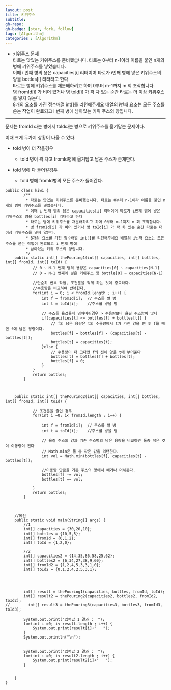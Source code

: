 ```yaml
---
layout: post
title: 키위주스
subtitle: 
gh-repo: 
gh-badge: [star, fork, follow]
tags: [Algorithm]
categories : [Algorithm]
--- 
```


* 키위주스 문제  
    타로는 맛있는 키위주스를 준비했습니다. 타로는 0부터 n-1이라 이름을 붙인 n개의 병에 키위주스를 넣었습니다.  
    이때 i 번째 병의 용은 capacities[i] 리터이며 타로가 i번째 병에 넣은 키위주스의 양을 bottles[i] 리터라고 한다  
    타로는 병에 키위주스를 재분배하려고 하며 0부터 m-1까지 m 회 조작합니다.  
    병 fromId[i] 가 비어 있거나 병 toId[i] 가 꽉 차 있는 순간 타로는 더 이상 키위주스를 넣지 않는다.  
    8개의 요소를 가진 정수배열 int[]를 리턴해주세요 배열의 i번째 요소는 모든 주스를 쏟는 작업이 완료되고 i 번째 병에 남아있는 키위 주스의 양입니다.  

---

문제는 fromId 라는 병에서 toId라는 병으로 키위주스를 옮겨담는 문제이다.

이때 크게 두가지 상황이 나올 수 있다.

* toId 병이 더 작을경우 
    - toId 병이 꽉 차고 fromId병에 옮겨담고 남은 주스가 존재한다.

* toId 병에 다 들어갈경우
    - toId 병에 fromId병의 모든 주스가 들어간다.

~~~
public class kiwi {
        /**
         * 타로는 맛있는 키위주스를 준비했습니다. 타로는 0부터 n-1이라 이름을 붙인 n개의 병에 키위주스를 넣었습니다.
         * 이때 i 번째 병의 용은 capacities[i] 리터이며 타로가 i번째 병에 넣은 키위주스의 양을 bottles[i] 리터라고 한다
         * 타로는 병에 키위주스를 재분배하려고 하며 0부터 m-1까지 m 회 조작합니다.
         * 병 fromId[i] 가 비어 있거나 병 toId[i] 가 꽉 차 있는 순간 타로는 더 이상 키위주스를 넣지 않는다.
         * 8개의 요소를 가진 정수배열 int[]를 리턴해주세요 배열의 i번째 요소는 모든 주스를 쏟는 작업이 완료되고 i 번째 병에
         * 남아있는 키위 주스의 양입니다.
         */
    public static int[] thePouring1(int[] capacities, int[] bottles, int[] fromId, int[] toId) {
            // 0 ~ N-1 번째 병의 용량은 capacities[0] ~ capacities[N-1]
            // 0 ~ N-1 번째에 넣은 키위주스 양 bottle[0] ~ capacities[N-1]

            //단순히 반복 작업, 조건문을 적게 하는 것이 중요하다.
            //수용량을 비교하여 반복한다.
            for(int i = 0; i < fromId.length ; i++) {
                int f = fromId[i];  // 주스를 뺄 병
                int t = toId[i];    //주스를 넣을 병

                // 주스를 옮겼을때 넘쳐버린경우 > 수용량보다 옮길 주스양이 많다
                if(capacities[t] <= bottles[f] + bottles[t]) {
                    // f의 남은 용량은 t의 수용량에서 t가 가진 양을 뺀 후 f를 빼면 f에 남은 용량이다.
                    bottles[f] = bottles[f] - (capacities[t] - bottles[t]);
                    bottles[t] = capacities[t];
                }else {
                    // 수용량이 더 크다면 f의 전체 양을 t에 부어준다
                    bottles[t] = bottles[f] + bottles[t];
                    bottles[f] = 0;
                }
            }
            return bottles;
        }



    public static int[] thePouring2(int[] capacities, int[] bottles, int[] fromId, int[] toId) {

            // 조건문을 줄인 경우
            for(int i =0; i< fromId.length ; i++) {

                int f = fromId[i];  // 주스를 뺄 병
                int t = toId[i];    //주스를 넣을 병

                // 옮길 주스의 양과 기존 주스병의 남은 용량을 비교하면 둘중 작은 것이 이동량이 된다
                // Math.min은 둘 중 작은 값을 리턴한다.
                int vol = Math.min(bottles[f], capacities[t] - bottles[t]);

                //이동량 만큼을 기존 주스의 양에서 빼거나 더해준다.
                bottles[f] -= vol;
                bottles[t] += vol;

            }
            return bottles;
        }



    //메인
    public static void main(String[] args) {
        //1
        int[] capacities = {30,20,10};
        int[] bottles = {10,5,5};
        int[] fromId = {0,1,2};
        int[] toId = {1,2,0};

        //2
        int[] capacities2 = {14,35,86,58,25,62};
        int[] bottles2 = {6,34,27,38,9,60};
        int[] fromId2 = {1,2,4,5,3,3,1,0};
        int[] toId2 = {0,1,2,4,2,5,3,1};




        int[] result = thePouring1(capacities, bottles, fromId, toId);
        int[] result2 = thePouring2(capacities2, bottles2, fromId2, toId2);
//        int[] result3 = thePouring3(capacities3, bottles3, fromId3, toId3);

        System.out.print("입력값 1 결과 :  ");
        for(int i =0; i< result.length ; i++) {
            System.out.print(result[i]+"   ");
        }
        System.out.println("\n");


        System.out.print("입력값 2 결과 :  ");
        for(int i =0; i< result2.length ; i++) {
            System.out.print(result2[i]+"   ");
        }


    }
}
~~~